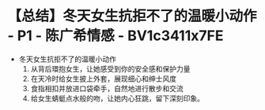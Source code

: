 # 【总结】冬天女生抗拒不了的温暖小动作 - P1 - 陈广希情感 - BV1c3411x7FE

-   冬天女生抗拒不了的温暖小动作
    1.  从背后環抱女生，让她感受到你的安全感和保护力量
    2.  在天冷时给女生披上外套，展现细心和绅士风度
    3.  食指相扣并放进口袋牵手，自然地进行散步和交流
    4.  给女生蜻蜓点水般的吻，让她内心狂跳，留下深刻印象。
